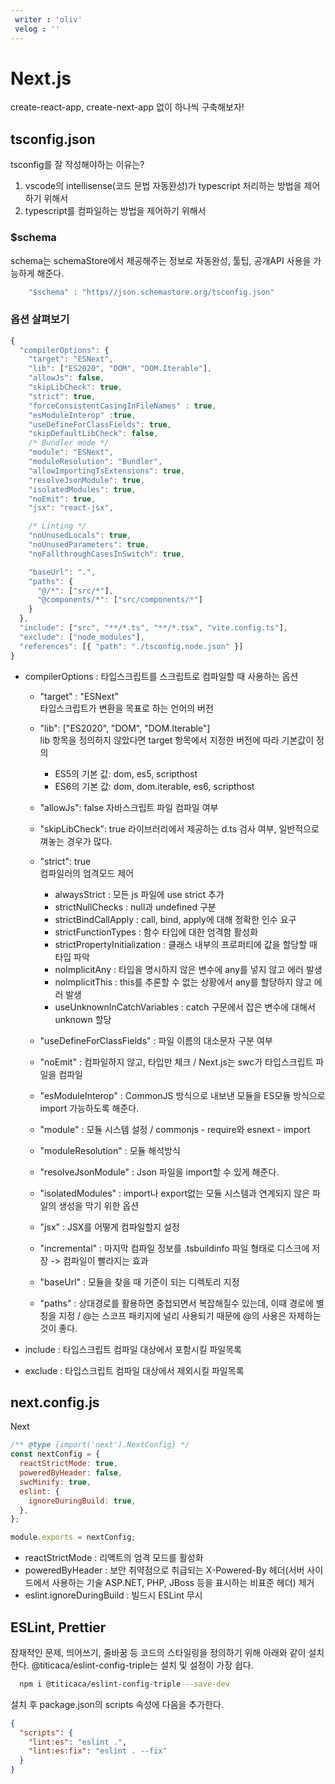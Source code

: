 ```yaml
---
 writer : 'oliv'
 velog : ''
---
```


# Next.js

create-react-app, create-next-app 없이 하나씩 구축해보자!

## tsconfig.json

tsconfig를 잘 작성해야하는 이유는?

1. vscode의 intellisense(코드 문법 자동완성)가 typescript 처리하는 방법을 제어하기 위해서
2. typescript를 컴파일하는 방법을 제어하기 위해서

### $schema

schema는 schemaStore에서 제공해주는 정보로 자동완성, 툴팁, 공개API 사용을 가능하게 해준다.

```javascript
    "$schema" : "https//json.schemastore.org/tsconfig.json"
```

### 옵션 살펴보기

```javascript
{
  "compilerOptions": {
    "target": "ESNext",
    "lib": ["ES2020", "DOM", "DOM.Iterable"],
    "allowJs": false,
    "skipLibCheck": true,
    "strict": true,
    "forceConsistentCasingInFileNames" : true,
    "esModuleInterop" :true,
    "useDefineForClassFields": true,
    "skipDefaultLibCheck": false,
    /* Bundler mode */
    "module": "ESNext",
    "moduleResolution": "Bundler",
    "allowImportingTsExtensions": true,
    "resolveJsonModule": true,
    "isolatedModules": true,
    "noEmit": true,
    "jsx": "react-jsx",

    /* Linting */
    "noUnusedLocals": true,
    "noUnusedParameters": true,
    "noFallthroughCasesInSwitch": true,

    "baseUrl": ".",
    "paths": {
      "@/*": ["src/*"],
      "@components/*": ["src/components/*"]
    }
  },
  "include": ["src", "**/*.ts", "**/*.tsx", "vite.config.ts"],
  "exclude": ["node_modules"],
  "references": [{ "path": "./tsconfig.node.json" }]
}

```

- compilerOptions : 타입스크립트를 스크립트로 컴파일할 때 사용하는 옵션

  - "target" : "ESNext"  
    타입스크립트가 변환을 목표로 하는 언어의 버전

  - "lib": ["ES2020", "DOM", "DOM.Iterable"]  
     lib 항목을 정의하지 않았다면 target 항목에서 지정한 버전에 따라 기본값이 정의

    - ES5의 기본 값: dom, es5, scripthost
    - ES6의 기본 값: dom, dom.iterable, es6, scripthost

  - "allowJs": false
    자바스크립트 파일 컴파일 여부
  - "skipLibCheck": true
    라이브러리에서 제공하는 d.ts 검사 여부, 일반적으로 껴놓는 경우가 많다.

  - "strict": true  
    컴파일러의 엄격모드 제어
    - alwaysStrict : 모든 js 파일에 use strict 추가
    - strictNullChecks : null과 undefined 구분
    - strictBindCallApply : call, bind, apply에 대해 정확한 인수 요구
    - strictFunctionTypes : 함수 타입에 대한 엄격함 활성화
    - strictPropertyInitialization : 클래스 내부의 프로퍼티에 값을 할당할 때 타입 파악
    - noImplicitAny : 타입을 명시하지 않은 변수에 any를 넣지 않고 에러 발생
    - noImplicitThis : this를 추론할 수 없는 상황에서 any를 할당하지 않고 에러 발생
    - useUnknownInCatchVariables : catch 구문에서 잡은 변수에 대해서 unknown 할당
  - "useDefineForClassFields" : 파일 이름의 대소문자 구분 여부
  - "noEmit" : 컴파일하지 않고, 타입만 체크 / Next.js는 swc가 타입스크립트 파일을 컴파일
  - "esModuleInterop" : CommonJS 방식으로 내보낸 모듈을 ES모듈 방식으로 import 가능하도록 해준다.
  - "module" : 모듈 시스템 설정 / commonjs - require와 esnext - import
  - "moduleResolution" : 모듈 해석방식
  - "resolveJsonModule" : Json 파일을 import할 수 있게 해준다.
  - "isolatedModules" : import나 export없는 모듈 시스템과 연계되지 않은 파일의 생성을 막기 위한 옵션
  - "jsx" : JSX를 어떻게 컴파일할지 설정
  - "incremental" : 마지막 컴파일 정보를 .tsbuildinfo 파일 형태로 디스크에 저장 -> 컴파일이 빨라지는 효과
  - "baseUrl" : 모듈을 찾을 때 기준이 되는 디렉토리 지정
  - "paths" : 상대경로를 활용하면 중첩되면서 복잡해질수 있는데, 이때 경로에 별칭을 지정 / @는 스코프 패키지에 널리 사용되기 때문에 @의 사용은 자제하는 것이 좋다.

- include : 타입스크립트 컴파일 대상에서 포함시킬 파일목록
- exclude : 타입스크립트 컴파일 대상에서 제외시킬 파일목록

## next.config.js

Next

```javascript
/** @type {import('next').NextConfig} */
const nextConfig = {
  reactStrictMode: true,
  poweredByHeader: false,
  swcMinify: true,
  eslint: {
    ignoreDuringBuild: true,
  },
};

module.exports = nextConfig;
```

- reactStrictMode : 리액트의 엄격 모드를 활성화
- poweredByHeader : 보안 취약점으로 취급되는 X-Powered-By 헤더(서버 사이드에서 사용하는 기술 ASP.NET, PHP, JBoss 등을 표시하는 비표준 헤더) 제거
- eslint.ignoreDuringBuild : 빌드시 ESLint 무시

## ESLint, Prettier

잠재적인 문제, 띄어쓰기, 줄바꿈 등 코드의 스타일링을 정의하기 위해 아래와 같이 설치한다.
@titicaca/eslint-config-triple는 설치 및 설정이 가장 쉽다.

```bash
  npm i @titicaca/eslint-config-triple --save-dev
```

설치 후 package.json의 scripts 속성에 다음을 추가한다.

```json
{
  "scripts": {
    "lint:es": "eslint .",
    "lint:es:fix": "eslint . --fix"
  }
}
```
